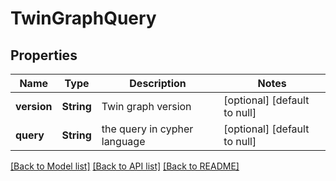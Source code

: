 # TwinGraphQuery
## Properties

Name | Type | Description | Notes
------------ | ------------- | ------------- | -------------
**version** | **String** | Twin graph version | [optional] [default to null]
**query** | **String** | the query in cypher language | [optional] [default to null]

[[Back to Model list]](../README.md#documentation-for-models) [[Back to API list]](../README.md#documentation-for-api-endpoints) [[Back to README]](../README.md)

